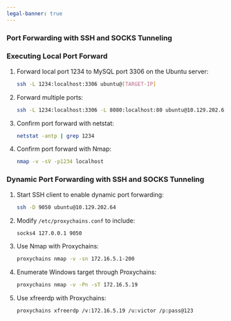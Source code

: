 ```yaml
---
legal-banner: true
---
```


### **Port Forwarding with SSH and SOCKS Tunneling**

### **Executing Local Port Forward**

1. Forward local port 1234 to MySQL port 3306 on the Ubuntu server:  
   ```bash
   ssh -L 1234:localhost:3306 ubuntu@[TARGET-IP]
   ```

2. Forward multiple ports:  
   ```bash
   ssh -L 1234:localhost:3306 -L 8080:localhost:80 ubuntu@10.129.202.64
   ```

3. Confirm port forward with netstat:  
   ```bash
   netstat -antp | grep 1234
   ```

4. Confirm port forward with Nmap:  
   ```bash
   nmap -v -sV -p1234 localhost
   ```

### **Dynamic Port Forwarding with SSH and SOCKS Tunneling**

1. Start SSH client to enable dynamic port forwarding:  
   ```bash
   ssh -D 9050 ubuntu@10.129.202.64
   ```

2. Modify `/etc/proxychains.conf` to include:  
   ```bash
   socks4 127.0.0.1 9050
   ```

3. Use Nmap with Proxychains:  
   ```bash
   proxychains nmap -v -sn 172.16.5.1-200
   ```

4. Enumerate Windows target through Proxychains:  
   ```bash
   proxychains nmap -v -Pn -sT 172.16.5.19
   ```

5. Use xfreerdp with Proxychains:  
   ```bash
   proxychains xfreerdp /v:172.16.5.19 /u:victor /p:pass@123
   ```